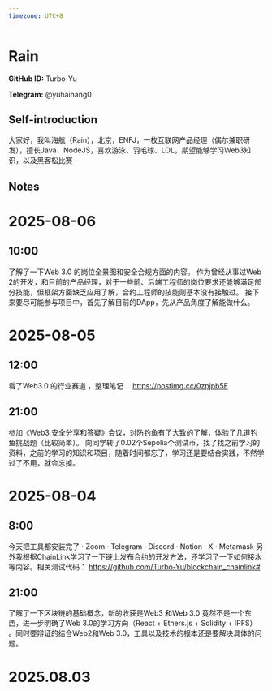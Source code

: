 ```yaml
---
timezone: UTC+8
---
```


# Rain

**GitHub ID:** Turbo-Yu

**Telegram:** @yuhaihang0

## Self-introduction

大家好，我叫海航（Rain），北京，ENFJ，一枚互联网产品经理（偶尔兼职研发），擅长Java、NodeJS，喜欢游泳、羽毛球、LOL，期望能够学习Web3知识，以及黑客松比赛

## Notes

<!-- Content_START -->
# 2025-08-06

## 10:00
了解了一下Web 3.0 的岗位全景图和安全合规方面的内容。
作为曾经从事过Web 2的开发，和目前的产品经理，对于一些前、后端工程师的岗位要求还能够满足部分技能，但框架方面缺乏应用了解，合约工程师的技能则基本没有接触过。
接下来要尽可能参与项目中，首先了解目前的DApp，先从产品角度了解能做什么。

# 2025-08-05

## 12:00
看了Web3.0 的行业赛道 ，整理笔记： https://postimg.cc/0zpjpb5F

## 21:00
参加《Web3 安全分享和答疑》会议，对防钓鱼有了大致的了解，体验了几道钓鱼挑战题（比较简单）。
向同学转了0.02个Sepolia个测试币，找了找之前学习的资料，之前的学习的知识和项目，随着时间都忘了，学习还是要结合实践，不然学过了不用，就会忘掉。

# 2025-08-04

## 8:00
今天把工具都安装完了
· Zoom
· Telegram
· Discord
· Notion
· X
· Metamask
另外我根据ChainLink学习了一下链上发布合约的开发方法，还学习了一下如何接水等内容。相关测试代码： https://github.com/Turbo-Yu/blockchain_chainlink#

## 21:00
了解了一下区块链的基础概念，新的收获是Web3 和Web 3.0 竟然不是一个东西，进一步明确了Web 3.0的学习方向（React + Ethers.js + Solidity + IPFS） 。同时要辩证的结合Web2和Web 3.0，工具以及技术的根本还是要解决具体的问题。

# 2025.08.03


<!-- Content_END -->
